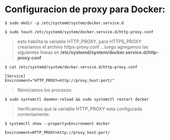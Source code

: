 # Configuracion de proxy para Docker:

`$ sudo mkdir -p /etc/systemd/system/docker.service.d`

`$ sudo touch /etc/systemd/system/docker.service.d/http-proxy.conf	`

> esto habilita la variable HTTP_PROXY, para HTTPS_PROXY creariamos el archivo https-proxy.conf
...luego agregamos las siguientes lineas en **/etc/systemd/system/docker.service.d/http-proxy.conf**

`$ cat /etc/systemd/system/docker.service.d/http-proxy.conf`

```
[Service]
Environment="HTTP_PROXY=http://proxy_host:port/"
```

> Reiniciamos los procesos:

`$ sudo systemctl daemon-reload && sudo systemctl restart docker`

> Verificamos que la variable HTTP_PROXY esta configurada correctamente:

`$ systemctl show --property=Environment docker`
```
Environment=HTTP_PROXY=http://proxy_host:port/
```
